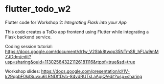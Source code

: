 # flutter_todo_w2

Flutter code for Workshop 2: *Integrating Flask into your App*

This code creates a ToDo app frontend using Flutter while integrating a Flask backend service.

Coding session tutorial: https://docs.google.com/document/d/1w_V2Sbk8twqo35NTmSR_hFUu9mMZJDdm/edit?usp=sharing&ouid=113025643221126181116&rtpof=true&sd=true

Workshop slides: https://docs.google.com/presentation/d/1V-k29qpbF0kjlSuvxu6LRNDftDvb-84vdRUTsLaAgiQ/edit?usp=sharing
